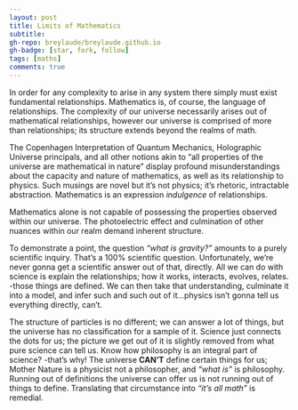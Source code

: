 ```yaml
---
layout: post
title: Limits of Mathematics 
subtitle: 
gh-repo: breylaude/breylaude.github.io
gh-badge: [star, fork, follow]
tags: [maths]
comments: true
---
```


In order for any complexity to arise in any system there simply must exist fundamental relationships. Mathematics is, of course, the language of relationships. The complexity of our universe necessarily arises out of mathematical relationships, however our universe is comprised of more than relationships; its structure extends beyond the realms of math.

The Copenhagen Interpretation of Quantum Mechanics, Holographic Universe principals, and all other notions akin to “all properties of the universe are mathematical in nature” display profound misunderstandings about the capacity and nature of mathematics, as well as its relationship to physics. Such musings are novel but it’s not physics; it’s rhetoric, intractable abstraction. Mathematics is an expression *indulgence* of relationships. 

Mathematics alone is not capable of possessing the properties observed within our universe. The photoelectric effect and culmination of other nuances within our realm demand inherent structure.

To demonstrate a point, the question *“what is gravity?”* amounts to a purely scientific inquiry. That’s a 100% scientific question. Unfortunately, we’re never gonna get a scientific answer out of that, directly. All we can do with science is explain the relationships; how it works, interacts, evolves, relates. -those things are defined. We can then take that understanding, culminate it into a model, and infer such and such out of it…physics isn’t gonna tell us everything directly, can’t. 

The structure of particles is no different; we can answer a lot of things, but the universe has no classification for a sample of it. Science just connects the dots for us; the picture we get out of it is slightly removed from what pure science can tell us. Know how philosophy is an integral part of science? -that’s why! The universe **CAN’T** define certain things for us; Mother Nature is a physicist not a philosopher, and *“what is”* is philosophy. Running out of definitions the universe can offer us is not running out of things to define. Translating that circumstance into *“it’s all math”* is remedial.

